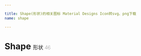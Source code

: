 ```yaml
---

title: Shape(形状)的相关图标 Material Designs Icon转svg、png下载
name: shape

---
```


# Shape  <small style="font-size: 60%;font-weight: 100">形状 <span class="badge-secondary badge">46</span> </small>

<search tag="shape" :max="0"/>


